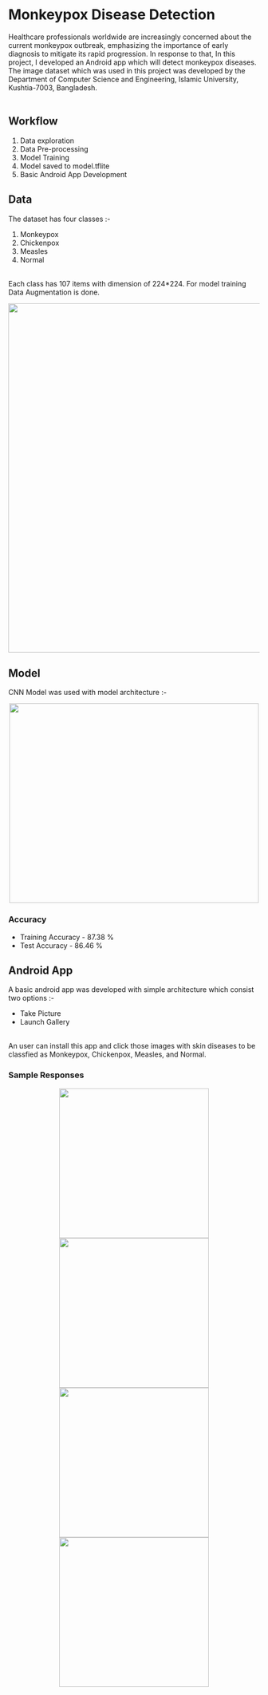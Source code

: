 # Monkeypox Disease Detection
Healthcare professionals worldwide are increasingly concerned about the current monkeypox outbreak, emphasizing the importance of early diagnosis to mitigate its rapid progression. In response to that, In this project, I developed an Android app which will detect monkeypox diseases. The image dataset which was used in this project was developed by the Department of Computer Science and Engineering, Islamic University, Kushtia-7003, Bangladesh. </br>
</br>

## Workflow
1. Data exploration
2. Data Pre-processing
3. Model Training
4. Model saved to model.tflite
5. Basic Android App Development

## Data
The dataset has four classes :-
1. Monkeypox
2. Chickenpox
3. Measles
4. Normal</br>
</br>
Each class has 107 items with dimension of 224*224. For model training Data Augmentation is done.
<p align="center">
  <img width="700" src="https://github.com/Prashant812/Siya/assets/93676625/07b60226-1ec9-4c90-9684-443469ea21f9" >
</p>

## Model
CNN Model was used with model architecture :-
<p align="center">
  <img width="500" height="400" src="https://github.com/Prashant812/Siya/assets/93676625/b79676e6-c32e-49ab-96d6-d49c790139db" >
</p>

### Accuracy
* Training Accuracy - 87.38 %
* Test Accuracy - 86.46 %

## Android App
A basic android app was developed with simple architecture which consist two options :- </br>
* Take Picture
* Launch Gallery </br>
</br>
An user can install this app and click those images with skin diseases to be classfied as Monkeypox, Chickenpox, Measles, and Normal.
</br>

### Sample Responses
<p align="center">
  <img width="300" src="https://github.com/Prashant812/Siya/assets/93676625/031bbed1-e14a-443d-a2af-7f8fcd8e0744" >
  <img width="300" src="https://github.com/Prashant812/Siya/assets/93676625/42ec8013-fed1-4713-9cb9-bdf50c29e650" >
  <img width="300" src="https://github.com/Prashant812/Siya/assets/93676625/0294c0f3-6d5c-44e5-a72b-603fe14e6bae" >
  <img width="300" src="https://github.com/Prashant812/Siya/assets/93676625/00a125ea-e053-4421-afd8-786c6bca4687" >
</p>







